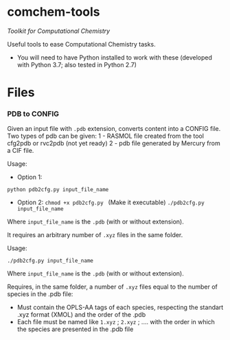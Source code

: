 # comchem-tools
*Toolkit for Computational Chemistry*

Useful tools to ease Computational Chemistry tasks.

 - You will need to have Python installed to work with these (developed with Python 3.7; also tested in Python 2.7)

# Files

### PDB to CONFIG
Given an input file with `.pdb` extension, converts content into a CONFIG file. Two types of pdb can be given:
	1 - RASMOL file created from the tool cfg2pdb or rvc2pdb (not yet ready)
	2 - pdb file generated by Mercury from a CIF file.

Usage:

* Option 1:

`python pdb2cfg.py input_file_name`

* Option 2:
`chmod +x pdb2cfg.py ` (Make it executable)
`./pdb2cfg.py input_file_name`

Where `input_file_name` is the `.pdb` (with or without extension).

It requires an arbitrary number of `.xyz` files in the same folder.


Usage:

`./pdb2cfg.py input_file_name`

Where `input_file_name` is the `.pdb` (with or without extension).


Requires, in the same folder, a number of `.xyz` files equal to the number of species in the .pdb file:
 - Must contain the OPLS-AA tags of each species, respecting the standart .xyz format (XMOL) and the order of the .pdb
 - Each file must be named like `1.xyz` ; `2.xyz` ; .... with the order in which the species are presented in the .pdb file
